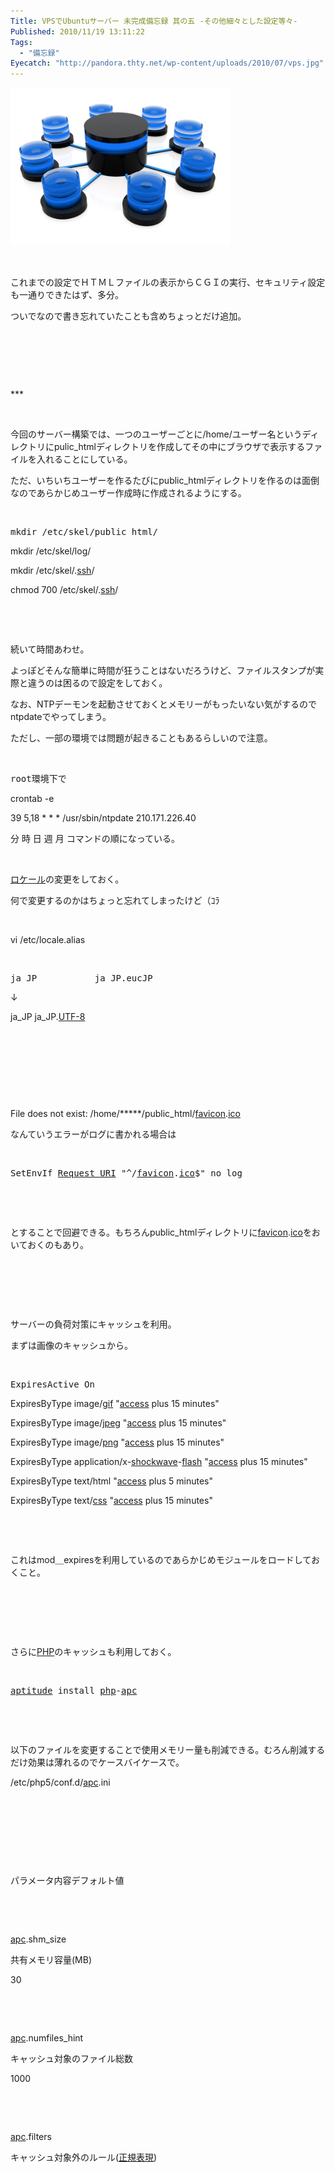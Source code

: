 ```yaml
---
Title: VPSでUbuntuサーバー 未完成備忘録 其の五 -その他細々とした設定等々-
Published: 2010/11/19 13:11:22
Tags:
  - "備忘録"
Eyecatch: "http://pandora.thty.net/wp-content/uploads/2010/07/vps.jpg"
---
```

<p><span><img class="hatena-fotolife" title="f:id:Ovis:20061014153348j:plain" src="20061014153348.jpg" alt="f:id:Ovis:20061014153348j:plain" width="351" height="253" /></span></p>
<p> </p>
<p style="text-align: left;">これまでの設定でＨＴＭＬファイルの表示からＣＧＩの実行、セキュリティ設定も一通りできたはず、多分。</p>
<p>ついでなので書き忘れていたことも含めちょっとだけ追加。</p>
<p> </p>
<p style="text-align: left;"> </p>
<p> </p>
***



<p> </p>
<p style="text-align: left;">今回のサーバー構築では、一つのユーザーごとに/home/ユーザー名というディレクトリにpulic_htmlディレクトリを作成してその中にブラウザで表示するファイルを入れることにしている。</p>
<p>ただ、いちいちユーザーを作るたびにpublic_htmlディレクトリを作るのは面倒なのであらかじめユーザー作成時に作成されるようにする。</p>
<p> </p>
<pre style="text-align: left;">mkdir /etc/skel/public_html/</pre>
<p>mkdir /etc/skel/log/</p>
<p>mkdir /etc/skel/.<a class="keyword" href="http://d.hatena.ne.jp/keyword/ssh">ssh</a>/</p>
<p>chmod 700 /etc/skel/.<a class="keyword" href="http://d.hatena.ne.jp/keyword/ssh">ssh</a>/</p>
<p> </p>
<p> </p>
<p style="text-align: left;">続いて時間あわせ。</p>
<p>よっぽどそんな簡単に時間が狂うことはないだろうけど、ファイルスタンプが実際と違うのは困るので設定をしておく。</p>
<p>なお、NTPデーモンを起動させておくとメモリーがもったいない気がするのでntpdateでやってしまう。</p>
<p>ただし、一部の環境では問題が起きることもあるらしいので注意。</p>
<p> </p>
<pre style="text-align: left;">root環境下で</pre>
<p>crontab -e</p>
<p>39 5,18 * * * /usr/sbin/ntpdate 210.171.226.40</p>
<p>分 時 日 週 月 コマンドの順になっている。</p>
<p> </p>
<p style="text-align: left;"><a class="keyword" href="http://d.hatena.ne.jp/keyword/%A5%ED%A5%B1%A1%BC%A5%EB">ロケール</a>の変更をしておく。</p>
<p>何で変更するのかはちょっと忘れてしまったけど（ｺﾗ</p>
<p> </p>
<p style="text-align: left;">vi /etc/locale.alias</p>
<p> </p>
<pre style="text-align: left;">ja_JP           ja_JP.eucJP</pre>
<p>↓</p>
<p>ja_JP ja_JP.<a class="keyword" href="http://d.hatena.ne.jp/keyword/UTF-8">UTF-8</a></p>
<p> </p>
<p> </p>
<p style="text-align: left;"> </p>
<p> </p>
<p style="text-align: left;">File does not exist: /home/*****/public_html/<a class="keyword" href="http://d.hatena.ne.jp/keyword/favicon">favicon</a>.<a class="keyword" href="http://d.hatena.ne.jp/keyword/ico">ico</a></p>
<p>なんていうエラーがログに書かれる場合は</p>
<p> </p>
<pre style="text-align: left;">SetEnvIf <a class="keyword" href="http://d.hatena.ne.jp/keyword/Request_URI">Request_URI</a> "^/<a class="keyword" href="http://d.hatena.ne.jp/keyword/favicon">favicon</a>.<a class="keyword" href="http://d.hatena.ne.jp/keyword/ico">ico</a>$" no_log</pre>
<p> </p>
<p> </p>
<p style="text-align: left;">とすることで回避できる。もちろんpublic_htmlディレクトリに<a class="keyword" href="http://d.hatena.ne.jp/keyword/favicon">favicon</a>.<a class="keyword" href="http://d.hatena.ne.jp/keyword/ico">ico</a>をおいておくのもあり。</p>
<p> </p>
<p style="text-align: left;"> </p>
<p> </p>
<p style="text-align: left;">サーバーの負荷対策にキャッシュを利用。</p>
<p>まずは画像のキャッシュから。</p>
<p> </p>
<pre style="text-align: left;">ExpiresActive On</pre>
<p>ExpiresByType image/<a class="keyword" href="http://d.hatena.ne.jp/keyword/gif">gif</a> "<a class="keyword" href="http://d.hatena.ne.jp/keyword/access">access</a> plus 15 minutes"</p>
<p>ExpiresByType image/<a class="keyword" href="http://d.hatena.ne.jp/keyword/jpeg">jpeg</a> "<a class="keyword" href="http://d.hatena.ne.jp/keyword/access">access</a> plus 15 minutes"</p>
<p>ExpiresByType image/<a class="keyword" href="http://d.hatena.ne.jp/keyword/png">png</a> "<a class="keyword" href="http://d.hatena.ne.jp/keyword/access">access</a> plus 15 minutes"</p>
<p>ExpiresByType application/x-<a class="keyword" href="http://d.hatena.ne.jp/keyword/shockwave">shockwave</a>-<a class="keyword" href="http://d.hatena.ne.jp/keyword/flash">flash</a> "<a class="keyword" href="http://d.hatena.ne.jp/keyword/access">access</a> plus 15 minutes"</p>
<p>ExpiresByType text/html "<a class="keyword" href="http://d.hatena.ne.jp/keyword/access">access</a> plus 5 minutes"</p>
<p>ExpiresByType text/<a class="keyword" href="http://d.hatena.ne.jp/keyword/css">css</a> "<a class="keyword" href="http://d.hatena.ne.jp/keyword/access">access</a> plus 15 minutes"</p>
<p> </p>
<p> </p>
<p style="text-align: left;">これはmod＿expiresを利用しているのであらかじめモジュールをロードしておくこと。</p>
<p> </p>
<p style="text-align: left;"> </p>
<p> </p>
<p style="text-align: left;">さらに<a class="keyword" href="http://d.hatena.ne.jp/keyword/PHP">PHP</a>のキャッシュも利用しておく。</p>
<p> </p>
<pre style="text-align: left;"><a class="keyword" href="http://d.hatena.ne.jp/keyword/aptitude">aptitude</a> install <a class="keyword" href="http://d.hatena.ne.jp/keyword/php">php</a>-<a class="keyword" href="http://d.hatena.ne.jp/keyword/apc">apc</a></pre>
<p> </p>
<p> </p>
<p style="text-align: left;">以下のファイルを変更することで使用メモリー量も削減できる。むろん削減するだけ効果は薄れるのでケースバイケースで。</p>
<p>/etc/php5/conf.d/<a class="keyword" href="http://d.hatena.ne.jp/keyword/apc">apc</a>.ini</p>
<p> </p>
<p> </p>
<p> </p>
<p> </p>
<p>パラメータ内容デフォルト値</p>
<p> </p>
<p> </p>
<p><a class="keyword" href="http://d.hatena.ne.jp/keyword/apc">apc</a>.shm_size</p>
<p>共有メモリ容量(MB)</p>
<p>30</p>
<p> </p>
<p> </p>
<p><a class="keyword" href="http://d.hatena.ne.jp/keyword/apc">apc</a>.numfiles_hint</p>
<p>キャッシュ対象のファイル総数</p>
<p>1000</p>
<p> </p>
<p> </p>
<p><a class="keyword" href="http://d.hatena.ne.jp/keyword/apc">apc</a>.filters</p>
<p>キャッシュ対象外のルール(<a class="keyword" href="http://d.hatena.ne.jp/keyword/%C0%B5%B5%AC%C9%BD%B8%BD">正規表現</a>)</p>
<p> </p>
<p> </p>
<p> </p>
<p> </p>
<p style="text-align: left;"> </p>
<p> </p>
<p style="text-align: left;"> </p>
